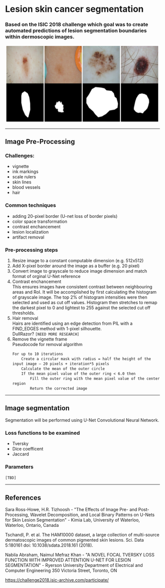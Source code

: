 # Lesion skin cancer segmentation
### Based on the ISIC 2018 challenge which goal was to create automated predictions of lesion segmentation boundaries within dermoscopic images.
![img](src/overview_readme.png)
***
## Image Pre-Processing
### Challenges:
* vignette
* ink markings
* scale rulers
* skin lines
* blood vessels
* hair

### Common techniques
* adding 20-pixel border (U-net loss of border pixels)
* color space transformation
* contrast enchancement
* lesion localization
* artifact removal


### Pre-processing steps
1. Resize image to a constant computable dimension (e.g. 512x512)  
1. Add X-pixel border around the image as a buffer (e.g. 20 pixel)  
1. Convert image to grayscale to reduce image dimension and match format of orginal U-Net reference  
1. Contrast enchancement  
    This ensures images have consistent contrast between neighbouring areas and RoI. It will be accomplished by first calculating the histogram of grayscale image. The top 2% of histogram intensities were then selected and used as cut off values. Histogram then stretches to remap the darkest pixel to 0 and lightest to 255 against the selected cut off thresholds.  
1. Hair removal  
    Hairs are identified using an edge detection from PIL with a FIND_EDGES method with 1-pixel silhouette.  
    DullRazor?
    `[NEED MORE RESEARCH]`  
1. Remove the vignette frame  
    Pseudocode for removal algorithm  
    ```
    For up to 10 iterations  
        Create a circular mask with radius = half the height of the input image – 20 pixels + iteration*5 pixels  
        Calculate the mean of the outer circle
        If the mean pixel value of the outer ring < 6.0 then  
            Fill the outer ring with the mean pixel value of the center region 
            Return the corrected image
    ```  

***
## Image segmentation  
Segmentation will be performed using U-Net Convolutional Neural Network.
### Loss functions to be examined
* Tversky 
* Dice coefficent 
* Jaccard  

### Parameters  
`[TBD]`  


***
## References  
Sara Ross-Howe, H.R. Tizhoosh - "The Effects of Image Pre- and Post-Processing, Wavelet Decomposition, and Local Binary Patterns on U-Nets for Skin Lesion Segmentation" - Kimia Lab, University of Waterloo, Waterloo, Ontario, Canada  

Tschandl, P. et al. The HAM10000 dataset, a large collection of multi-source
dermatoscopic images of common pigmented skin lesions. Sci. Data 5:180161 doi: 10.1038/sdata.2018.161 (2018).  

Nabila Abraham, Naimul Mefraz Khan - "A NOVEL FOCAL TVERSKY LOSS FUNCTION WITH IMPROVED ATTENTION U-NET FOR LESION SEGMENTATION" - Ryerson University Department of Electrical and Computer Engineering 350 Victoria Street, Toronto, ON  

https://challenge2018.isic-archive.com/participate/

